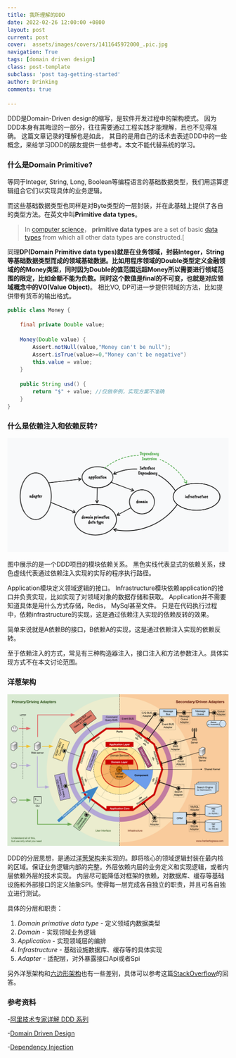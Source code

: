 ```yaml
---
title: 我所理解的DDD
date: 2022-02-26 12:00:00 +0800
layout: post
current: post
cover:  assets/images/covers/1411645972000_.pic.jpg
navigation: True
tags: [domain driven design]
class: post-template
subclass: 'post tag-getting-started'
author: Drinking
comments: true

---
```


DDD是Domain-Driven design的缩写，是软件开发过程中的架构模式。 因为DDD本身有其晦涩的一部分，往往需要通过工程实践才能理解，且也不见得准确。 这篇文章记录的理解也是如此， 其目的是用自己的话术去表述DDD中的一些概念，来给学习DDD的朋友提供一些参考。本文不能代替系统的学习。

### 什么是Domain Primitive?

等同于Integer, String, Long, Boolean等编程语言的基础数据类型，我们用运算逻辑组合它们以实现具体的业务逻辑。

而这些基础数据类型也同样是对Byte类型的一层封装，并在此基础上提供了各自的类型方法。在英文中叫**Primitive data types**。

> In [computer science](https://en。wikipedia。org/wiki/Computer_science)， **primitive data types** are a set of basic [data types](https://en。wikipedia。org/wiki/Data_type) from which all other data types are constructed.[[](https://en.wikipedia.org/wiki/Primitive_data_type#cite_note-1)

同理**DP(Domain Primitive data types)**就是在业务领域，封装Integer，String等基础数据类型而成的领域基础数据。比如用程序领域的Double类型定义金融领域的的Money类型，同时因为Double的值范围远超Money所以需要进行领域范围的限定，比如金额不能为负数。同时这个数值是final的不可变，也就是对应领域概念中的**VO(Value Object)**。 相比VO, DP可进一步提供领域的方法，比如提供带有货币的输出格式。

```java
public class Money {
	
	final private Double value;
	
	Money(Double value) {
		Assert.notNull(value,"Money can't be null");
		Assert.isTrue(value>=0,"Money can't be negative")
		this.value = value;
	}
	
	public String usd() {
		return "$" + value; //仅做举例，实现方案不准确
	}
}

```

### 什么是依赖注入和依赖反转?

![DDD依赖结构图](/assets/img/2022/WX20220302-223723@2x.png)

图中展示的是一个DDD项目的模块依赖关系。 黑色实线代表显式的依赖关系，绿色虚线代表通过依赖注入实现的实际的程序执行路径。

Application模块定义领域逻辑的接口。 Infrastructure模块依赖application的接口并负责实现，比如实现了对领域对象的数据存储和获取。 Application并不需要知道具体是用什么方式存储，Redis， MySql甚至文件。 只是在代码执行过程中，依赖infrastructure的实现，这是通过依赖注入实现的依赖反转的效果。

简单来说就是A依赖B的接口，B依赖A的实现，这是通过依赖注入实现的依赖反转。

至于依赖注入的方式，常见有三种构造器注入，接口注入和方法参数注入。具体实现方式不在本文讨论范围。

### 洋葱架构

![洋葱架构](/assets/img/2022/onion_architecture.png)

DDD的分层思想，是通过[洋葱架构](https://herbertograca。com/2017/11/16/explicit-architecture-01-ddd-hexagonal-onion-clean-cqrs-how-i-put-it-all-together/)来实现的。即将核心的领域逻辑封装在最内核的区域。保证业务逻辑内部的完整。外层依赖内层的业务定义和实现逻辑，或者内层依赖外层的技术实现。 内层尽可能降低对框架的依赖，对数据库、缓存等基础设施和外部接口的定义抽象SPI。使得每一层完成各自独立的职责，并且可各自独立进行测试。

具体的分层和职责：

1. *Domain primative data type* - 定义领域内数据类型
2. *Domain* - 实现领域业务逻辑
3. *Application* - 实现领域层的编排
4. *Infrastructure* - 基础设施数据库、缓存等的具体实现
5. *Adapter* - 适配层，对外暴露接口Api或者Spi

另外洋葱架构和[六边形架构](https://en.wikipedia.org/wiki/Hexagonal_architecture_(software))也有一些差别，具体可以参考这篇[StackOverflow](https://stackoverflow.com/questions/50039019/onion-architecture-compared-to-hexagonal)的回答。

### 参考资料

-[阿里技术专家详解 DDD 系列](https://zhuanlan。zhihu。com/p/340911587)

-[Domain Driven Design](https://martinfowler。com/bliki/DomainDrivenDesign。html)

-[Dependency Injection](https://devopedia。org/dependency-injection)

